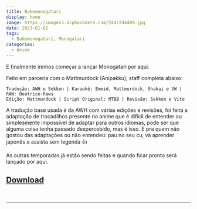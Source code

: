 ```yaml
---
title: Bakemonogatari
display: home
image: https://images3.alphacoders.com/244/244409.jpg
date: 2023-01-02
tags:
  - Bakemonogatari, Monogatari
categories:
  - Anime
---
```


E finalmente iremos começar a lançar Monogatari por aqui.

Feito em parceria com o Mattmurdock (Anipakku), staff completa abaixo:

```
Tradução: AWH e Sekkon | Karaokê: Emmid, Mattmurdock, Shakai e VW | RAW: Beatrice-Raws
Edição: Mattmurdock | Script Original: MTBB | Revisão: Sekkon e Vito
```

A tradução base usada é da AWH com várias edições e revisões, foi feita a adaptação de trocadilhos presente no anime que é difícil de entender ou simplesmente impossível de adaptar para outros idiomas, pode ser que alguma coisa tenha passado despercebido, mas é isso.
E pra quem não gostou das adaptações ou não entendeu: pau no seu cu, vá aprender japonês e assista sem legenda 👍

As outras temporadas já estão sendo feitas e quando ficar pronto será lançado por aqui.

## **[Download](https://cloud.yami-s.com/0:/Bakemonogatari/)**

<br><hr><br>
<Disqus/>
